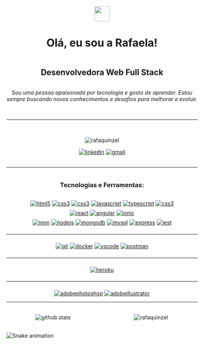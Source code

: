 <div align="center">
<img src="https://images.emojiterra.com/google/noto-emoji/animated/1f44b.webp" width="40" height="40"/>
<h1> Olá, eu sou a Rafaela!</h1>
</div>

<div align="center" style="display: grid; gap: 1em;">
<h2>Desenvolvedora Web Full Stack</h2>
<em>Sou uma pessoa apaixonada por tecnologia e gosto de aprender. Estou sempre buscando novos conhecimentos e desafios para melhorar e evoluir.</em>
<br>
</div>
<hr>
<br>

<div align="center">
<p> <img src="https://komarev.com/ghpvc/?username=rafaela-quinzel&label=Profile%20views&color=0e75b6&style=flat" alt="rafaquinzel"/></p>
<a href="https://www.linkedin.com/in/rafaela-quinzel-008799132/" target="_blank"><img src="https://img.shields.io/badge/LinkedIn-blue.svg?style=for-the-badge&logo=LinkedIn&labelColor=ffffff&logoColor=blue" alt="linkedin"></a>
<a href="mailto:rafaelaquinzel@gmail.com" target="_blank"><img src="https://img.shields.io/badge/GMAIL-F05032.svg?style=for-the-badge&logo=gmail&logoColor=F05032&labelColor=ffffff" alt="gmail"></a>
</div>
<br/>

---

<div align="center" style="display: grid; gap: .5rem;">
<h3 style="margin: 22px 0;">Tecnologias e Ferramentas:</h3>


<div style="grid-template-columns: repeat(auto-fill, minmax(100px, 1fr));">
<a href="https://www.w3.org/html/" target="_blank"> <img src="https://img.shields.io/badge/html5-E34F26.svg?style=for-the-badge&logo=html5&labelColor=ffffff" alt="html5"/></a> 
<a href="https://www.w3schools.com/css/" target="_blank"> <img src="https://img.shields.io/badge/CSS3-1572B6?style=for-the-badge&logo=css3&labelColor=ffffff&logoColor=1572B6" alt="css3"/></a>
<a href="https://sass-lang.com/documentation/" target="_blank"> <img src="https://img.shields.io/badge/sass-CC6699.svg?style=for-the-badge&logo=sass&labelColor=ffffff&logoColor=CC6699" alt="css3"/></a>
<a href="https://developer.mozilla.org/en-US/docs/Web/JavaScript"><img src="https://img.shields.io/badge/JS-F7DF1E.svg?style=for-the-badge&logo=javascript&labelColor=ffffff&logoColor=F7DF1E" alt="javascript"></a>
<a href="https://www.typescriptlang.org/"><img src="https://img.shields.io/badge/typescript-3178C6.svg?style=for-the-badge&logo=typescript&labelColor=ffffff&logoColor=3178C6" alt="typescript"></a>
<a href="https://v2.tailwindcss.com/docs" target="_blank"> <img src="https://img.shields.io/badge/tailwindcss-06B6D4.svg?style=for-the-badge&logo=tailwindcss&labelColor=ffffff&logoColor=06B6D4" alt="css3"/></a>
</div>

<div align="center" style="grid-template-columns: repeat(auto-fill, minmax(100px, 1fr));">
<a href="https://reactjs.org/"><img src="https://img.shields.io/badge/react-61DAFB.svg?style=for-the-badge&logo=react&labelColor=ffffff&logoColor=61DAFB" alt="react"></a>
<a href="https://angular.io/docs/"><img src="https://img.shields.io/badge/angular-DD0031.svg?style=for-the-badge&logo=angular&labelColor=ffffff&logoColor=DD0031" alt="angular"></a>
<a href="https://ionic.io/docs/"><img src="https://img.shields.io/badge/ionic-3880FF.svg?style=for-the-badge&logo=ionic&labelColor=ffffff&logoColor=3880FF" alt="ionic"></a>
</div>

<div align="center" style="grid-template-columns: repeat(auto-fill, minmax(100px, 1fr));">
<a href="https://www.npmjs.com/package/npm-docs" target="_blank"><img src="https://img.shields.io/badge/-npm-CB3837?style=for-the-badge&logo=npm&labelColor=ffffff&logoColor=CB3837" alt="npm"/></a>
<a href="https://nodejs.org" target="_blank"><img src="https://img.shields.io/badge/-Node.js-3C873A?style=for-the-badge&logo=Node.js&labelColor=ffffff&logoColor=3C873A" alt="nodejs"/></a>
<a href="https://www.mongodb.com/docs/" target="_blank"> <img src="https://img.shields.io/badge/MONGODB-47A248.svg?style=for-the-badge&logo=mongodb&labelColor=ffffff&logoColor=47A248" alt="mongodb"/></a>
<a href="https://www.mysql.com/" target="_blank"><img src="https://img.shields.io/badge/mysql-4479A1.svg?style=for-the-badge&logo=mysql&labelColor=ffffff&logoColor=4479A1" alt="mysql"></a>
<a href="https://expressjs.com" target="_blank"><img src="https://img.shields.io/badge/express-000000.svg?style=for-the-badge&logo=express&labelColor=ffffff&logoColor=000000" alt="express"></a>
<a href="https://jestjs.io" target="_blank"> <img src="https://img.shields.io/badge/jest-C21325.svg?style=for-the-badge&logo=jest&labelColor=ffffff&logoColor=C21325" alt="jest"/>
</div>

---

<div align="center" style="grid-template-columns: repeat(auto-fill, minmax(100px, 1fr));">
<a href="https://git-scm.com/" target="_blank"><img src="https://img.shields.io/badge/git-F05032?style=for-the-badge&logo=git&labelColor=ffffff&logoColor=F05032" alt="git"/></a>
<a href="https://docs.docker.com/" target="_blank"><img src="https://img.shields.io/badge/docker-2496ED?style=for-the-badge&logo=docker&labelColor=ffffff&logoColor=2496ED" alt="docker"/></a>
<a href="https://code.visualstudio.com/" target="_blank"> <img src="https://img.shields.io/badge/vscode-blue.svg?style=for-the-badge&logo=visual-studio-code&labelColor=ffffff&logoColor=blue" alt="vscode"/></a>
<a href="https://postman.com" target="_blank"> <img src="https://img.shields.io/badge/postman-FF6C37.svg?style=for-the-badge&logo=postman&labelColor=ffffff&logoColor=FF6C37" alt="postman"/></a>
</div>

---

<div align="center" style="grid-template-columns: repeat(auto-fill, minmax(100px, 1fr));">
<a href="https://heroku.com" target="_blank"><img src="https://img.shields.io/badge/heroku-430098?style=for-the-badge&logo=heroku&labelColor=ffffff&logoColor=430098" alt="heroku"/></a>
</div>

---


<div align="center" style="grid-template-columns: repeat(auto-fill, minmax(100px, 1fr));">
<a href="https://www.photoshop.com/en" target="_blank"><img src="https://img.shields.io/badge/adobephotoshop-31A8FF?style=for-the-badge&logo=adobephotoshop&labelColor=ffffff" alt="adobephotoshop"/></a>
<a href="https://www.adobe.com/br/products/illustrator.html" target="_blank"><img src="https://img.shields.io/badge/adobeillustrator-FF9A00?style=for-the-badge&logo=adobeillustrator&labelColor=ffffff" alt="adobeillustrator"/></a>
</div>
</div>

---

<br />

<div align="center" style="display: grid; grid-template-columns: repeat(auto-fit, minmax(150px, 1fr)); gap: .8rem; justify-items: center; align-items: center;">
<img src="https://github-readme-stats.vercel.app/api?username=rafaela-quinzel&show_icons=true&theme=darcula" alt="github stats"/>
<img src="https://github-readme-stats-eight-theta.vercel.app/api/top-langs/?username=rafaela-quinzel&layout=compact&langs_count=8&theme=darcula" alt="rafaquinzel"/>
</div>
<br />

![Snake animation](https://github.com/rafaela-quinzel/rafaela-quinzel/blob/output/github-contribution-grid-snake.svg)


